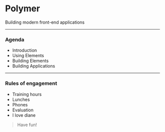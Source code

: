 # Polymer 
Building modern front-end applications
 
---
### Agenda
- Introduction
- Using Elements
- Building Elements
- Building Applications

 
 ---
 
 ### Rules of engagement
- Training hours
- Lunches 
- Phones
- Evaluation
- I love diane

 
> Have fun!
 
 